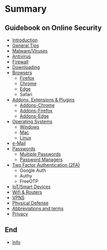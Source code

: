# Summary

## Guidebook on Online Security

* [Introduction](README.md)
* [General Tips](general-tips.md)
* [Malware/Viruses](malwareviruses.md)
* [Antivirus](antivirus.md)
* [Firewall](firewall.md)
* [Downloading](downloading.md)
* [Browsers](browsers.md)
  * [Firefox](browsers/firefox.md)
  * [Chrome](browsers/chrome.md)
  * [Edge](browsers/edge.md)
  * Safari
* [Addons, Extensions & Plugins](addons-extensions-and-plugins.md)
  * [Addons-Chrome](addons-extensions-and-plugins/test.md)
  * [Addons-Firefox](addons-firefox.md)
  * [Addons-Edge](addons-extensions-and-plugins/edge.md)
* [Operating Systems](operating-systems.md)
  * [Windows](operating-systems/windows.md)
  * [Mac](operating-systems/mac.md)
  * [Linux](operating-systems/linux.md)
* [e-Mail](e-mail.md)
* [Passwords](passwords.md)
  * [Multiple Passwords](passwords/multiple-passwords.md)
  * [Password Managers](passwords/password-managers.md)
* [Two Factor Authentication \(2FA\)](two-factor-authentication-2fa.md)
  * Google Auth
  * Authy
  * FreeOTP
* [IoT/Smart Devices](iotsmart-devices.md)
* [Wifi & Routers](wifi-and-routers.md)
* [VPNS](vpns.md)
* [Physical Defense](physical-defense.md)
* [Abbreviations and terms](abbreviations-and-terms.md)
* [Privacy](privacy.md)

## End

* [Info](end.md)

